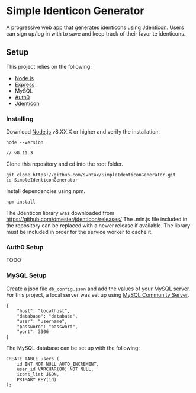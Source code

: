 # Simple Identicon Generator

A progressive web app that generates identicons using [Jdenticon](https://jdenticon.com/). Users can sign up/log in with to save and keep track of their favorite identicons.

## Setup

This project relies on the following:

* [Node.js](https://nodejs.org/en/)
* [Express](https://expressjs.com/)
* MySQL
* [Auth0](https://auth0.com/)
* [Jdenticon](https://jdenticon.com/)

### Installing

Download [Node.js](https://nodejs.org/en/) v8.XX.X or higher and verify the installation.

```
node --version

// v8.11.3
```

Clone this repository and cd into the root folder.

```
git clone https://github.com/svntax/SimpleIdenticonGenerator.git
cd SimpleIdenticonGenerator
```

Install dependencies using npm.

```
npm install
```

The Jdenticon library was downloaded from https://github.com/dmester/jdenticon/releases/
The .min.js file included in the repository can be replaced with a newer release if available.
The library must be included in order for the service worker to cache it.

### Auth0 Setup

TODO

### MySQL Setup

Create a json file `db_config.json` and add the values of your MySQL server. For this project, a local server was set up using [MySQL Community Server](https://dev.mysql.com/downloads/mysql/).

```
{
    "host": "localhost",
    "database": "database",
    "user": "username",
    "password": "password",
    "port": 3306
}
```

The MySQL database can be set up with the following:

```
CREATE TABLE users (
    id INT NOT NULL AUTO_INCREMENT,
    user_id VARCHAR(80) NOT NULL,
    icons_list JSON,
    PRIMARY KEY(id)
);
```